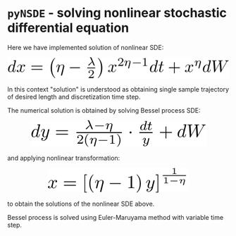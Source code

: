 # `pyNSDE` - solving nonlinear stochastic differential equation

Here we have implemented solution of nonlinear SDE:

<p align="center">
  <img alt="d x = \left(\eta - \frac{\lambda}{2} \right) x^{2 \eta - 1} d t + x^\eta d W" src="./eqs/sde.png"/>
</p>

In this context "solution" is understood as obtaining single sample
trajectory of desired length and discretization time step.

The numerical solution is obtained by solving Bessel process SDE:

<p align="center">
  <img alt="d y = \frac{\lambda - \eta}{2 \left( \eta - 1 \right)} \cdot \frac{d t}{y} + d W" src="./eqs/bessel.png"/>
</p>

and applying nonlinear transformation:

<p align="center">
  <img alt="x = \left[ \left( \eta - 1 \right) y \right]^\frac{1}{1-\eta}" src="./eqs/transform.png"/>
</p>

to obtain the solutions of the nonlinear SDE above.

Bessel process is solved using Euler-Maruyama method with variable time step.
